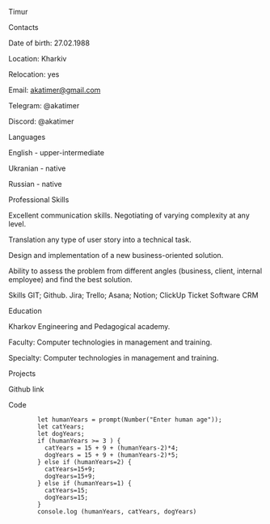 Timur

Contacts

Date of birth: 27.02.1988

Location: Kharkiv

Relocation: yes

Email: akatimer@gmail.com

Telegram: @akatimer

Discord: @akatimer

Languages

English - upper-intermediate

Ukranian - native

Russian - native

Professional Skills

Excellent communication skills. Negotiating of varying complexity at any level.

Translation any type of user story into a technical task.

Design and implementation of a new business-oriented solution.

Ability to assess the problem from different angles (business, client, internal employee) and find the best solution.

Skills
GIT; Github.
Jira; Trello; Asana;
Notion; ClickUp
Ticket Software
CRM

Education

Kharkov Engineering and Pedagogical academy.

Faculty: Computer technologies in management and training.

Specialty: Computer technologies in management and training.

Projects

Github link

Code
          
            let humanYears = prompt(Number("Enter human age"));
            let catYears;
            let dogYears;
            if (humanYears >= 3 ) {
              catYears = 15 + 9 + (humanYears-2)*4;
              dogYears = 15 + 9 + (humanYears-2)*5;
            } else if (humanYears=2) {
              catYears=15+9;
              dogYears=15+9;
            } else if (humanYears=1) {
              catYears=15;
              dogYears=15;
            }
            console.log (humanYears, catYears, dogYears)
          
        
